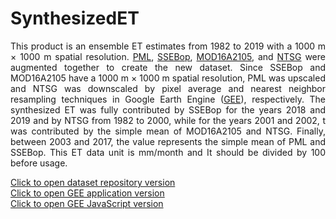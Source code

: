 # SynthesizedET
<p align="justify">This product is an ensemble ET estimates from 1982 to 2019 with a 1000 m × 1000 m spatial resolution. <a href="https://developers.google.com/earth-engine/datasets/catalog/CAS_IGSNRR_PML_V2">PML</a>, <a href="https://edcintl.cr.usgs.gov/downloads/sciweb1/shared//fews/web/global/monthly/eta/downloads/">SSEBop</a>, <a href="https://developers.google.com/earth-engine/datasets/catalog/MODIS_NTSG_MOD16A2_105">MOD16A2105</a>, and <a href="http://files.ntsg.umt.edu/data/ET_global_monthly/Global_8kmResolution/">NTSG</a> were augmented together to create the new dataset. Since SSEBop and MOD16A2105 have a 1000 m × 1000 m spatial resolution, PML was upscaled and NTSG was downscaled by pixel average and nearest neighbor resampling techniques in Google Earth Engine (<a href="https://code.earthengine.google.com/">GEE</a>), respectively. The synthesized ET was fully contributed by SSEBop for the years 2018 and 2019 and by NTSG from 1982 to 2000, while for the years 2001 and 2002, t was contributed by the simple mean of MOD16A2105 and NTSG. Finally, between 2003 and 2017, the value represents the simple mean of PML and SSEBop. This ET data unit is mm/month and It should be divided by 100 before usage.<p>
<a href="https://doi.org/10.7910/DVN/ZGOUED">Click to open dataset repository version</a>
<br/><a href="https://elnashar.users.earthengine.app/view/synthesizedet">Click to open GEE application version</a>
<br/><a href="https://code.earthengine.google.com/7d9bb651b66cfbc4cdb6d968025177e5">Click to open GEE JavaScript version</a>
